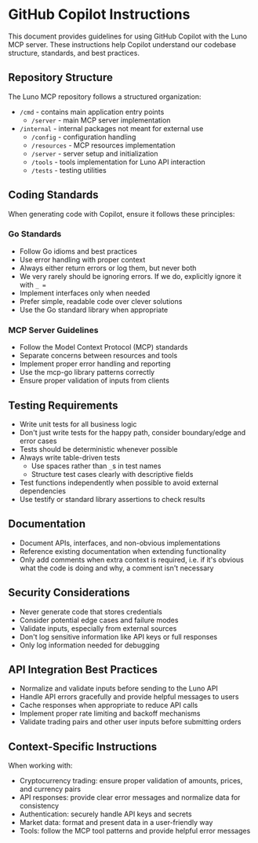 # GitHub Copilot Instructions

This document provides guidelines for using GitHub Copilot with the Luno MCP server. These instructions help Copilot understand our codebase structure, standards, and best practices.

## Repository Structure

The Luno MCP repository follows a structured organization:

- `/cmd` - contains main application entry points
  - `/server` - main MCP server implementation
- `/internal` - internal packages not meant for external use
  - `/config` - configuration handling
  - `/resources` - MCP resources implementation
  - `/server` - server setup and initialization
  - `/tools` - tools implementation for Luno API interaction
  - `/tests` - testing utilities

## Coding Standards

When generating code with Copilot, ensure it follows these principles:

### Go Standards

- Follow Go idioms and best practices
- Use error handling with proper context
- Always either return errors or log them, but never both
- We very rarely should be ignoring errors. If we do, explicitly ignore it with `_ =`
- Implement interfaces only when needed
- Prefer simple, readable code over clever solutions
- Use the Go standard library when appropriate

### MCP Server Guidelines

- Follow the Model Context Protocol (MCP) standards
- Separate concerns between resources and tools
- Implement proper error handling and reporting
- Use the mcp-go library patterns correctly
- Ensure proper validation of inputs from clients

## Testing Requirements

- Write unit tests for all business logic
- Don't just write tests for the happy path, consider boundary/edge and error cases
- Tests should be deterministic whenever possible
- Always write table-driven tests
  - Use spaces rather than `_`s in test names
  - Structure test cases clearly with descriptive fields
- Test functions independently when possible to avoid external dependencies
- Use testify or standard library assertions to check results

## Documentation

- Document APIs, interfaces, and non-obvious implementations
- Reference existing documentation when extending functionality
- Only add comments when extra context is required, i.e. if it's obvious what the code is doing and why, a comment isn't necessary

## Security Considerations

- Never generate code that stores credentials
- Consider potential edge cases and failure modes
- Validate inputs, especially from external sources
- Don't log sensitive information like API keys or full responses
- Only log information needed for debugging

## API Integration Best Practices

- Normalize and validate inputs before sending to the Luno API
- Handle API errors gracefully and provide helpful messages to users
- Cache responses when appropriate to reduce API calls
- Implement proper rate limiting and backoff mechanisms
- Validate trading pairs and other user inputs before submitting orders

## Context-Specific Instructions

When working with:

- Cryptocurrency trading: ensure proper validation of amounts, prices, and currency pairs
- API responses: provide clear error messages and normalize data for consistency
- Authentication: securely handle API keys and secrets
- Market data: format and present data in a user-friendly way
- Tools: follow the MCP tool patterns and provide helpful error messages
